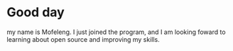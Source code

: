 # Good day
my name is Mofeleng. I just joined the program, and I am looking foward to learning about open source and improving my skills.
